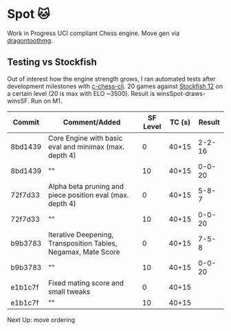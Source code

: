 # Spot 🐱
Work in Progress UCI compliant Chess engine. Move gen via [dragontoothmg](https://pkg.go.dev/github.com/dylhunn/dragontoothmg).
## Testing vs Stockfish
Out of interest how the  engine strength grows, I ran automated tests after development milestones with [c-chess-cli](https://github.com/lucasart/c-chess-cli). 20 games against [Stockfish 12](https://github.com/official-stockfish/Stockfish) on a certain level (20 is max with ELO ~3500). Result is winsSpot-draws-winsSF. Run on M1.

| Commit  | Comment/Added                                                  | SF Level | TC (s) | Result |
|---------|----------------------------------------------------------------|----------|--------|--------|
| 8bd1439 | Core Engine with basic eval and minimax (max. depth 4)         | 0        | 40+15  | 2-2-16 |
| 8bd1439 | ""                                                             | 10       | 40+15  | 0-0-20 |
| 72f7d33 | Alpha beta pruning and piece position eval (max. depth 4)      | 0        | 40+15  | 5-8-7  |
| 72f7d33 | ""                                                             | 10       | 40+15  | 0-0-20 |
| b9b3783 | Iterative Deepening, Transposition Tables, Negamax, Mate Score | 0        | 40+15  | 7-5-8 |
| b9b3783 | ""                                                             | 10       | 40+15  | 0-0-20 |
| e1b1c7f | Fixed mating score and small tweaks                            | 0        | 40+15  |  |
| e1b1c7f | ""                                                             | 10       | 40+15  |  |
Next Up: move ordering